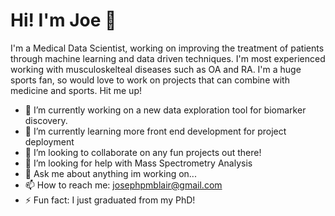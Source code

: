 # Hi! I'm Joe 👋

I'm a Medical Data Scientist, working on improving the treatment of patients through machine learning and data driven techniques. I'm most experienced working with musculoskelteal diseases such as OA and RA. I'm a huge sports fan, so would love to work on projects that can combine with medicine and sports. Hit me up!

- 🔭 I’m currently working on a new data exploration tool for biomarker discovery.
- 🌱 I’m currently learning more front end development for project deployment
- 👯 I’m looking to collaborate on any fun projects out there!
- 🤔 I’m looking for help with Mass Spectrometry Analysis
- 💬 Ask me about anything im working on...
- 📫 How to reach me: josephpmblair@gmail.com
- ⚡ Fun fact: I just graduated from my PhD!

<!--
**JoeBlair/JoeBlair** is a ✨ _special_ ✨ repository because its `README.md` (this file) appears on your GitHub profile.

Here are some ideas to get you started:

- 🔭 I’m currently working on ...
- 🌱 I’m currently learning ...
- 👯 I’m looking to collaborate on ...
- 🤔 I’m looking for help with ...
- 💬 Ask me about ...
- 📫 How to reach me: ...
- 😄 Pronouns: ...
- ⚡ Fun fact: ...
-->
